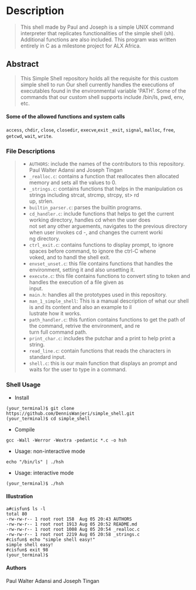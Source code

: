 # Description

>This shell made by Paul and Joseph is a simple UNIX command interpreter that replicates 
>functionalities of the simple shell (sh). Additional functions are also included. 
>This program was written entirely in C as a milestone project for ALX Africa.


## Abstract
>This Simple Shell repository holds all the requisite for this custom simple shell to run
>Our shell currently handles the executions of executables found in the environmental variable 'PATH'.
>Some of the commands that our custom shell supports include /bin/ls, pwd, env, etc.

#### Some of the allowed functions and system calls
```access```, ```chdir```, ```close```, ```closedir```, ```execve```,```exit```
```_exit```, ```signal```, ```malloc```, ```free```, ```getcwd```, ```wait```, ```write```.


### File Descriptions

> * ```AUTHORS```: include the names of the contributors to this repository.
Paul Walter Adansi and Joseph Tingan
> * ```_realloc.c```: contains a function that reallocates then allocated memory and sets all the values to 0.
> * ```_strings.c```: contains functions that helps in the manipulation os strings including strcat, strcmp, strcpy, st> rd\
> up, strlen.
> * ```builtin_parser.c```: parses the builtin programs.
> * ```cd_handler.c```: include functions that helps to get the current working directory, handles cd when the user does \
> not set any other arguements, navigates to the previous directory when user invokes cd -, and changes the current worki\
> ng directory.
> * ```ctrl_exit.c```: contains functions to display prompt, to ignore spaces before command, to ignore the ctrl-C whene\
> voked, and to handl the shell exit.
> * ```envset_unset.c```: this file contains functions that handles the environment, setting it and also unsetting it.
> * ```execute.c```: this file contains functions to convert sting to token and handles the execution of a file given as \
> input.
> * ```main.h```: handles all the prototypes used in this repository.
> * ```man_1_simple_shell```: This is a manual description of what our shell is and its content and also an example to il\
> lustrate how it works.
> * ```path_handler.c```: this funtion contains functions to get the path of the command, retrive the environment, and re\
> turn full command path.
> * ```print_char.c```: includes the putchar and a print to help print a string.
> * ```read_line.c```: contain functions that reads the characters in standard input.
> * ```shell.c```: this is our main function that displays an prompt and waits for the user to type in a command.


### Shell Usage
* Install
```
(your_terminal)$ git clone https://github.com/DennisWanjeri/simple_shell.git
(your_terminal)$ cd simple_shell
```
* Compile
```
gcc -Wall -Werror -Wextra -pedantic *.c -o hsh
```
* Usage: non-interactive mode
```
echo "/bin/ls" | ./hsh
```
* Usage: interactive mode
```
(your_terminal)$ ./hsh
```


#### Illustration
```
a#cisfun$ ls -l                                                                                                         total 80
-rw-rw-r-- 1 root root 158  Aug 05 20:43 AUTHORS
-rw-rw-r-- 1 root root 1913 Aug 05 20:52 README.md
-rw-rw-r-- 1 root root 1008 Aug 05 20:54 _realloc.c
-rw-rw-r-- 1 root root 2219 Aug 05 20:58 _strings.c
#cisfun$ echo "simple shell easy!"
simple shell easy!
#cisfun$ exit 98
(your_terminal)$
```

#### Authors
Paul Walter Adansi and Joseph Tingan
